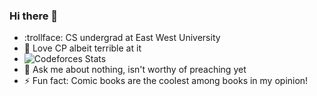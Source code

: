 ### Hi there 👋



- :trollface: CS undergrad at East West University 
- 🤔 Love CP albeit terrible at it
- ![Codeforces Stats](https://codeforces-readme-stats.vercel.app/api/card?username=Secondo_is_nub)
- 💬 Ask me about nothing, isn't worthy of preaching yet
- ⚡ Fun fact: Comic books are the coolest among books in my opinion!
